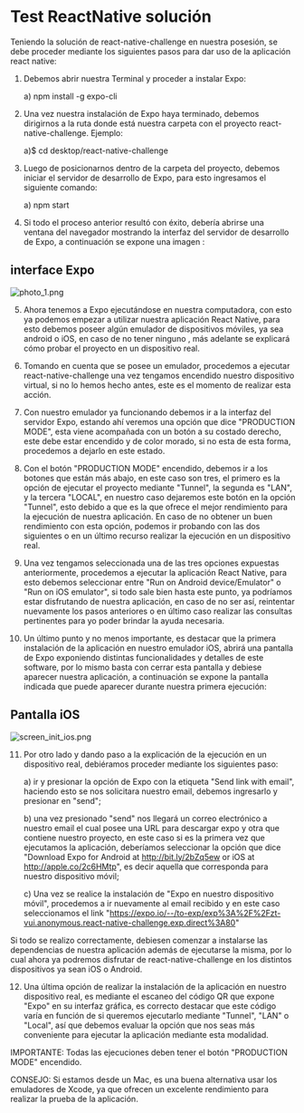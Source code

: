 # Test ReactNative solución

Teniendo la solución de react-native-challenge en nuestra posesión, se debe proceder mediante los siguientes pasos para dar uso de la aplicación react native:

 1) Debemos abrir nuestra Terminal y proceder a instalar Expo:

    a) npm install -g expo-cli

 2) Una vez nuestra instalación de Expo haya terminado, debemos dirigirnos a la ruta donde está nuestra    carpeta con el proyecto react-native-challenge. Ejemplo:

     a)$ cd desktop/react-native-challenge

 3) Luego de posicionarnos dentro de la carpeta del proyecto, debemos iniciar el servidor de desarrollo de Expo, para esto ingresamos el siguiente comando:

     a) npm start

 4) Si todo el proceso anterior resultó con éxito, debería abrirse una ventana del navegador mostrando la interfaz del servidor de desarrollo de Expo, a continuación se expone una imagen :

  ## interface Expo

  ![photo_1.png](https://github.com/Blmendoza94/react-native-challenge/blob/master/images_readme/photo_1.png)

 5) Ahora tenemos a Expo ejecutándose en nuestra computadora, con esto ya podemos empezar a utilizar nuestra aplicación React Native, para esto debemos poseer algún emulador de dispositivos móviles, ya sea android o iOS, en caso de no tener ninguno , más adelante se explicará cómo probar el proyecto en un dispositivo real.

 6) Tomando en cuenta que se posee un emulador, procedemos a ejecutar react-native-challenge una vez tengamos encendido nuestro dispositivo virtual, si no lo hemos hecho antes, este es el momento de realizar esta acción.

 7) Con nuestro emulador ya funcionando debemos ir a la interfaz del servidor Expo, estando ahí veremos una opción que dice "PRODUCTION MODE", esta viene acompañada con un botón a su costado derecho, este debe estar encendido y de color morado, si no esta de esta forma, procedemos a dejarlo en este estado.

 8) Con el botón "PRODUCTION MODE" encendido, debemos ir a los botones que están más abajo, en este caso son tres, el primero es la opción de ejecutar el proyecto mediante "Tunnel", la segunda es "LAN", y la tercera "LOCAL", en nuestro caso dejaremos este botón en la opción "Tunnel", esto debido a que es la que ofrece el mejor rendimiento para la ejecución de nuestra aplicación. En caso de no obtener un buen rendimiento con esta opción, podemos ir probando con las dos siguientes o en un último recurso realizar la ejecución en un dispositivo real.

 9) Una vez tengamos seleccionada una de las tres opciones expuestas anteriormente, procedemos a ejecutar la aplicación React Native, para esto debemos seleccionar entre "Run on Android device/Emulator" o "Run on iOS emulator", si todo sale bien hasta este punto, ya podríamos estar disfrutando de nuestra aplicación, en caso de no ser así, reintentar nuevamente los pasos anteriores o en último caso realizar las consultas pertinentes para yo poder brindar la ayuda necesaria.

 10) Un último punto y no menos importante, es destacar que la primera instalación de la aplicación en nuestro emulador iOS, abrirá una pantalla de Expo exponiendo distintas funcionalidades y detalles de este software, por lo mismo basta con cerrar esta pantalla y debiese aparecer nuestra aplicación, a continuación se expone la pantalla indicada que puede aparecer durante nuestra primera ejecución:

 ## Pantalla iOS

 ![screen_init_ios.png](https://github.com/Blmendoza94/react-native-challenge/blob/master/images_readme/screen_init_ios.png)

 11) Por otro lado y dando paso a la explicación de la ejecución en un dispositivo real, debiéramos proceder mediante los siguientes paso:

     a) ir y presionar la opción de Expo con la etiqueta "Send link with email", haciendo esto se nos solicitara nuestro email, debemos ingresarlo y presionar en "send";

     b) una vez presionado "send" nos llegará un correo electrónico a nuestro email el cual posee una URL para descargar expo y otra que contiene nuestro proyecto, en este caso si es la primera vez que ejecutamos la aplicación, deberíamos seleccionar la opción que dice "Download Expo for Android at http://bit.ly/2bZq5ew or iOS at http://apple.co/2c6HMtp", es decir aquella que corresponda para nuestro dispositivo móvil;

     c) Una vez se realice la instalación de "Expo en nuestro dispositivo móvil", procedemos a ir nuevamente al email recibido y en este caso seleccionamos el link "https://expo.io/--/to-exp/exp%3A%2F%2Fzt-vui.anonymous.react-native-challenge.exp.direct%3A80"

  Si todo se realizo correctamente, debiesen comenzar a instalarse las dependencias de nuestra aplicación además de ejecutarse la misma, por lo cual ahora ya podremos disfrutar de react-native-challenge en los distintos dispositivos ya sean iOS o Android.

  12) Una última opción de realizar la instalación de la aplicación en nuestro dispositivo real, es mediante el escaneo del código QR que expone "Expo" en su interfaz gráfica, es correcto destacar que este código varía en función de si queremos ejecutarlo mediante "Tunnel", "LAN" o "Local", así que debemos evaluar la opción que nos seas más conveniente para ejecutar la aplicación mediante esta modalidad.

  IMPORTANTE: Todas las ejecuciones deben tener el botón "PRODUCTION MODE" encendido.

  CONSEJO: Si estamos desde un Mac, es una buena alternativa usar los emuladores de Xcode, ya que ofrecen un excelente rendimiento para realizar la prueba de la aplicación.
